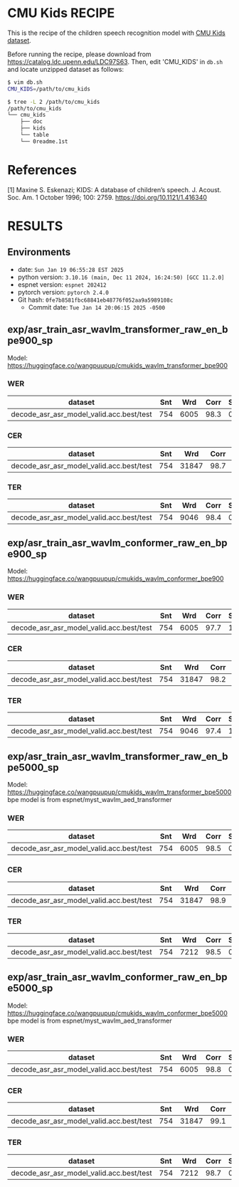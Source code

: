 # CMU Kids RECIPE

This is the recipe of the children speech recognition model with [CMU Kids dataset](https://catalog.ldc.upenn.edu/LDC97S63).

Before running the recipe, please download from https://catalog.ldc.upenn.edu/LDC97S63.
Then, edit 'CMU_KIDS' in `db.sh` and locate unzipped dataset as follows:

```bash
$ vim db.sh
CMU_KIDS=/path/to/cmu_kids 

$ tree -L 2 /path/to/cmu_kids
/path/to/cmu_kids
└── cmu_kids
    ├── doc
    ├── kids
    └── table
    └── 0readme.1st
```


# References
[1] Maxine S. Eskenazi; KIDS: A database of children’s speech. J. Acoust. Soc. Am. 1 October 1996; 100: 2759. https://doi.org/10.1121/1.416340

# RESULTS
## Environments
- date: `Sun Jan 19 06:55:28 EST 2025`
- python version: `3.10.16 (main, Dec 11 2024, 16:24:50) [GCC 11.2.0]`
- espnet version: `espnet 202412`
- pytorch version: `pytorch 2.4.0`
- Git hash: `0fe7b8581fbc68841eb48776f052aa9a5989108c`
  - Commit date: `Tue Jan 14 20:06:15 2025 -0500`

## exp/asr_train_asr_wavlm_transformer_raw_en_bpe900_sp
Model: https://huggingface.co/wangpuupup/cmukids_wavlm_transformer_bpe900
### WER

|dataset|Snt|Wrd|Corr|Sub|Del|Ins|Err|S.Err|
|---|---|---|---|---|---|---|---|---|
|decode_asr_asr_model_valid.acc.best/test|754|6005|98.3|0.7|1.0|0.6|2.3|6.6|

### CER

|dataset|Snt|Wrd|Corr|Sub|Del|Ins|Err|S.Err|
|---|---|---|---|---|---|---|---|---|
|decode_asr_asr_model_valid.acc.best/test|754|31847|98.7|0.3|1.1|0.6|1.9|6.6|

### TER

|dataset|Snt|Wrd|Corr|Sub|Del|Ins|Err|S.Err|
|---|---|---|---|---|---|---|---|---|
|decode_asr_asr_model_valid.acc.best/test|754|9046|98.4|0.4|1.1|0.7|2.3|6.6|

## exp/asr_train_asr_wavlm_conformer_raw_en_bpe900_sp
Model: https://huggingface.co/wangpuupup/cmukids_wavlm_conformer_bpe900
### WER

|dataset|Snt|Wrd|Corr|Sub|Del|Ins|Err|S.Err|
|---|---|---|---|---|---|---|---|---|
|decode_asr_asr_model_valid.acc.best/test|754|6005|97.7|1.1|1.2|0.2|2.5|5.4|

### CER

|dataset|Snt|Wrd|Corr|Sub|Del|Ins|Err|S.Err|
|---|---|---|---|---|---|---|---|---|
|decode_asr_asr_model_valid.acc.best/test|754|31847|98.2|0.5|1.4|0.3|2.1|5.4|

### TER

|dataset|Snt|Wrd|Corr|Sub|Del|Ins|Err|S.Err|
|---|---|---|---|---|---|---|---|---|
|decode_asr_asr_model_valid.acc.best/test|754|9046|97.4|1.0|1.6|0.1|2.7|5.4|

## exp/asr_train_asr_wavlm_transformer_raw_en_bpe5000_sp
Model: https://huggingface.co/wangpuupup/cmukids_wavlm_transformer_bpe5000  
bpe model is from espnet/myst_wavlm_aed_transformer
### WER

|dataset|Snt|Wrd|Corr|Sub|Del|Ins|Err|S.Err|
|---|---|---|---|---|---|---|---|---|
|decode_asr_asr_model_valid.acc.best/test|754|6005|98.5|0.6|0.8|0.3|1.8|4.8|

### CER

|dataset|Snt|Wrd|Corr|Sub|Del|Ins|Err|S.Err|
|---|---|---|---|---|---|---|---|---|
|decode_asr_asr_model_valid.acc.best/test|754|31847|98.9|0.2|0.9|0.4|1.5|4.8|

### TER

|dataset|Snt|Wrd|Corr|Sub|Del|Ins|Err|S.Err|
|---|---|---|---|---|---|---|---|---|
|decode_asr_asr_model_valid.acc.best/test|754|7212|98.5|0.6|0.9|0.4|1.9|4.8|

## exp/asr_train_asr_wavlm_conformer_raw_en_bpe5000_sp
Model: https://huggingface.co/wangpuupup/cmukids_wavlm_conformer_bpe5000  
bpe model is from espnet/myst_wavlm_aed_transformer
### WER

|dataset|Snt|Wrd|Corr|Sub|Del|Ins|Err|S.Err|
|---|---|---|---|---|---|---|---|---|
|decode_asr_asr_model_valid.acc.best/test|754|6005|98.8|0.8|0.4|0.2|1.4|3.2|

### CER

|dataset|Snt|Wrd|Corr|Sub|Del|Ins|Err|S.Err|
|---|---|---|---|---|---|---|---|---|
|decode_asr_asr_model_valid.acc.best/test|754|31847|99.1|0.3|0.5|0.2|1.1|3.2|

### TER

|dataset|Snt|Wrd|Corr|Sub|Del|Ins|Err|S.Err|
|---|---|---|---|---|---|---|---|---|
|decode_asr_asr_model_valid.acc.best/test|754|7212|98.7|0.8|0.6|0.2|1.5|3.2|
